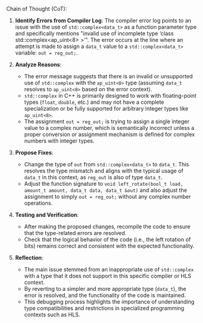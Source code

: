 Chain of Thought (CoT):

1. **Identify Errors from Compiler Log**:
   The compiler error log points to an issue with the use of `std::complex<data_t>` as a function parameter type and specifically mentions "invalid use of incomplete type ‘class std::complex<ap_uint<8> >’". The error occurs at the line where an attempt is made to assign a `data_t` value to a `std::complex<data_t>` variable: `out = reg_out;`.

2. **Analyze Reasons**:
   - The error message suggests that there is an invalid or unsupported use of `std::complex` with the `ap_uint<8>` type (assuming `data_t` resolves to `ap_uint<8>` based on the error context).
   - `std::complex` in C++ is primarily designed to work with floating-point types (`float`, `double`, etc.) and may not have a complete specialization or be fully supported for arbitrary integer types like `ap_uint<8>`.
   - The assignment `out = reg_out;` is trying to assign a single integer value to a complex number, which is semantically incorrect unless a proper conversion or assignment mechanism is defined for complex numbers with integer types.

3. **Propose Fixes**:
   - Change the type of `out` from `std::complex<data_t>` to `data_t`. This resolves the type mismatch and aligns with the typical usage of `data_t` in this context, as `reg_out` is also of type `data_t`.
   - Adjust the function signature to `void left_rotate(bool_t load, amount_t amount, data_t data, data_t &out)` and also adjust the assignment to simply `out = reg_out;` without any complex number operations.

4. **Testing and Verification**:
   - After making the proposed changes, recompile the code to ensure that the type-related errors are resolved.
   - Check that the logical behavior of the code (i.e., the left rotation of bits) remains correct and consistent with the expected functionality.

5. **Reflection**:
   - The main issue stemmed from an inappropriate use of `std::complex` with a type that it does not support in this specific compiler or HLS context.
   - By reverting to a simpler and more appropriate type (`data_t`), the error is resolved, and the functionality of the code is maintained.
   - This debugging process highlights the importance of understanding type compatibilities and restrictions in specialized programming contexts such as HLS.